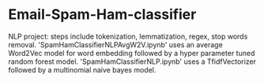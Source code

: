 # Email-Spam-Ham-classifier

NLP project: steps include tokenization, lemmatization, regex, stop words removal. 'SpamHamClassifierNLPAvgW2V.ipynb' uses an average Word2Vec model for word embedding followed by a hyper parameter tuned random forest model. 'SpamHamClassifierNLP.ipynb' uses a TfidfVectorizer followed by a multinomial naive bayes model.
